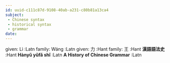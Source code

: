 ```yaml
---
id: uuid-c111c87d-9108-40ab-a231-c80b81a13ca4
subject: 
 - Chinese syntax
 - historical syntax
 - grammar
date: 
---
```


given: Lì :Latn
family: Wáng :Latn
given: 力 :Hant
family: 王 :Hant
**漢語語法史** :Hant
**Hànyǔ yǔfǎ shǐ** :Latn
**A History of Chinese Grammar** :Latn